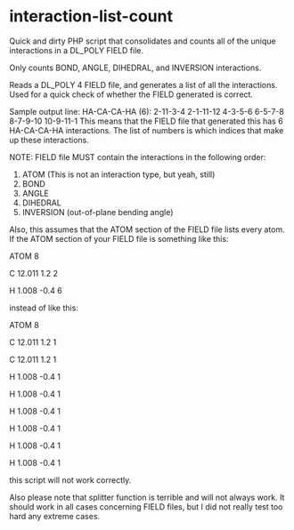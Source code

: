 interaction-list-count
======================

Quick and dirty PHP script that consolidates and counts all of the unique interactions in a DL_POLY FIELD file.  

Only counts BOND, ANGLE, DIHEDRAL, and INVERSION interactions.

Reads a DL_POLY 4 FIELD file, and generates a list of all the interactions. 
Used for a quick check of whether the FIELD generated is correct.

Sample output line: 
  HA-CA-CA-HA (6): 2-11-3-4 2-1-11-12 4-3-5-6 6-5-7-8 8-7-9-10 10-9-11-1
This means that the FIELD file that generated this has 6 HA-CA-CA-HA 
interactions.  The list of numbers is which indices that make up these
interactions.


NOTE: FIELD file MUST contain the interactions in the following order:
   1. ATOM (This is not an interaction type, but yeah, still) 
   2. BOND
   3. ANGLE
   4. DIHEDRAL
   5. INVERSION (out-of-plane bending angle)

Also, this assumes that the ATOM section of the FIELD file lists every atom.
If the ATOM section of your FIELD file is something like this:

ATOM 8

C  12.011  1.2  2

H   1.008 -0.4  6

instead of like this:

ATOM 8

C  12.011  1.2  1

C  12.011  1.2  1

H   1.008 -0.4  1

H   1.008 -0.4  1

H   1.008 -0.4  1

H   1.008 -0.4  1

H   1.008 -0.4  1

H   1.008 -0.4  1


this script will not work correctly.

Also please note that splitter function is terrible and will not always work.
It should work in all cases concerning FIELD files, but I did not really test 
too hard any extreme cases.
